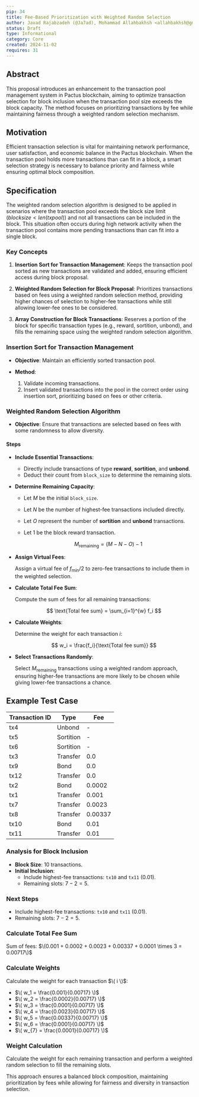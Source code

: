 ```yaml
---
pip: 34
title: Fee-Based Prioritization with Weighted Random Selection
author: Javad Rajabzadeh (@Ja7ad), Mohammad Allahbakhsh <allahbakhsh@gmail.com>
status: Draft
type: Informational
category: Core
created: 2024-11-02
requires: 31
---
```


## Abstract

This proposal introduces an enhancement to the transaction pool management system in Pactus blockchain,
aiming to optimize transaction selection for block inclusion when the transaction pool size exceeds the
block capacity. The method focuses on prioritizing transactions by fee while maintaining fairness through
a weighted random selection mechanism.

## Motivation

Efficient transaction selection is vital for maintaining network performance, user satisfaction, and economic
balance in the Pactus blockchain. When the transaction pool holds more transactions than can fit in a block, a
smart selection strategy is necessary to balance priority and fairness while ensuring optimal block composition.

## Specification

The weighted random selection algorithm is designed to be applied in scenarios where the transaction pool
exceeds the block size limit ($block size < len(tx pool)$) and not all transactions can be included in the
block. This situation often occurs during high network activity when the transaction pool contains more pending
transactions than can fit into a single block.

### Key Concepts

1. **Insertion Sort for Transaction Management**: Keeps the transaction pool sorted as new transactions are
validated and added, ensuring efficient access during block proposal.

2. **Weighted Random Selection for Block Proposal**: Prioritizes transactions based on fees using a weighted
random selection method, providing higher chances of selection to higher-fee transactions while still allowing
lower-fee ones to be considered.

3. **Array Construction for Block Transactions**: Reserves a portion of the block for specific transaction types
(e.g., reward, sortition, unbond), and fills the remaining space using the weighted random selection algorithm.

### Insertion Sort for Transaction Management

- **Objective**: Maintain an efficiently sorted transaction pool.
- **Method**:

  1. Validate incoming transactions.
  2. Insert validated transactions into the pool in the correct order using insertion sort, prioritizing based on
  fees or other criteria.

### Weighted Random Selection Algorithm

- **Objective**: Ensure that transactions are selected based on fees with some randomness to allow diversity.

#### Steps

- **Include Essential Transactions**:
  - Directly include transactions of type **reward**, **sortition**, and **unbond**.
  - Deduct their count from `block_size` to determine the remaining slots.

- **Determine Remaining Capacity**:
  - Let $M$ be the initial `block_size`.
  - Let $N$ be the number of highest-fee transactions included directly.
  - Let $O$ represent the number of **sortition** and **unbond** transactions.
  - Let $1$ be the block reward transaction.

    $$
    M_{\text{remaining}} = (M - N - O) - 1
    $$

- **Assign Virtual Fees**:

  Assign a virtual fee of $f_{\text{min}} / 2$ to zero-fee transactions to include them in the weighted selection.

- **Calculate Total Fee Sum**:

  Compute the sum of fees for all remaining transactions:

  $$
  \text{Total fee sum} = \sum_{i=1}^{w} f_i
  $$

- **Calculate Weights**:

  Determine the weight for each transaction $i$:

  $$
  w_i = \frac{f_i}{\text{Total fee sum}}
  $$

- **Select Transactions Randomly**:

  Select $M_{\text{remaining}}$ transactions using a weighted random approach, ensuring higher-fee transactions
  are more likely to be chosen while giving lower-fee transactions a chance.

## Example Test Case

| **Transaction ID** | **Type**      | **Fee**  |
|---------------------|---------------|----------|
| tx4                 | Unbond        | -        |
| tx5                 | Sortition     | -        |
| tx6                 | Sortition     | -        |
| tx3                 | Transfer      | 0.0      |
| tx9                 | Bond          | 0.0      |
| tx12                | Transfer      | 0.0      |
| tx2                 | Bond          | 0.0002   |
| tx1                 | Transfer      | 0.001    |
| tx7                 | Transfer      | 0.0023   |
| tx8                 | Transfer      | 0.00337  |
| tx10                | Bond          | 0.01     |
| tx11                | Transfer      | 0.01     |

### Analysis for Block Inclusion

- **Block Size**: 10 transactions.
- **Initial Inclusion**:
  - Include highest-fee transactions: `tx10` and `tx11` (0.01).
  - Remaining slots: $7 - 2 = 5$.

### Next Steps
  - Include highest-fee transactions: `tx10` and `tx11` (0.01).
  - Remaining slots: $7 - 2 = 5$.

### Calculate Total Fee Sum

Sum of fees: $\(0.001 + 0.0002 + 0.0023 + 0.00337 + 0.0001 \times 3 = 0.00717\)$

### Calculate Weights

Calculate the weight for each transaction $\( i \)$:

- $\( w_1 = \frac{0.001}{0.00717} \)$
- $\( w_2 = \frac{0.0002}{0.00717} \)$
- $\( w_3 = \frac{0.0001}{0.00717} \)$
- $\( w_4 = \frac{0.0023}{0.00717} \)$
- $\( w_5 = \frac{0.00337}{0.00717} \)$
- $\( w_6 = \frac{0.0001}{0.00717} \)$
- $\( w_{7} = \frac{0.0001}{0.00717} \)$

### Weight Calculation

Calculate the weight for each remaining transaction and perform a weighted random selection to fill
the remaining slots.

This approach ensures a balanced block composition, maintaining prioritization by fees while allowing
for fairness and diversity in transaction selection.
